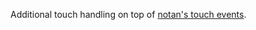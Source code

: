 Additional touch handling on top of [notan's touch events](https://docs.rs/notan/latest/notan/app/enum.Event.html#variant.TouchStart).
